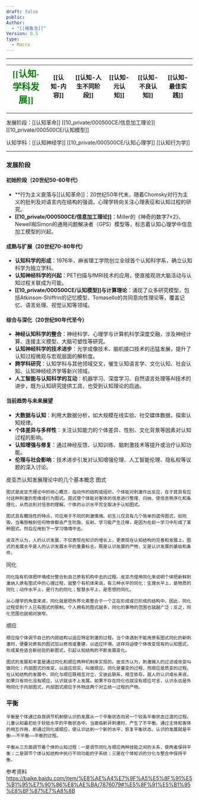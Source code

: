 ```yaml
---
draft: false
public: 
Author:
  - "[[梅鲁浩]]"
Version: 0.5
type:
  - Macro
---
```

---

| <font face="黑体" color=green size=5>[[认知-学科发展]]</font> | [[认知-内容]] | [[认知-人生不同阶段]] | [[认知-元认知]] | [[认知-不良认知]] | [[认知-最佳实践]] |
| ----------------------------------------------------- | --------- | ------------- | ---------- | ----------- | ----------- |

---

发展阶段：[[认知革命]]  [[10_private/000500CE/信息加工理论]]  [[10_private/000500CE/认知模型]]

认知学科：[[认知神经学]] [[10_private/000500CE/认知心理学]]  [[认知行为学]]

---
### 发展阶段
#### 初始阶段（20世纪50-60年代）  
- **行为主义衰落与[[认知革命]]：20世纪50年代末，随着Chomsky对行为主义的批判及对语言内在结构的强调，心理学转向关注心理表征和认知过程的研究。  
- **[[10_private/000500CE/信息加工理论]]**：Miller的《神奇的数字7±2》、Newell和Simon的通用问题解决者（GPS）模型等，标志着认知心理学中信息加工模型的兴起。  
  
#### 成熟与扩展（20世纪70-80年代）  
- **认知科学的形成**：1976年，麻省理工学院创立全球首个认知科学系，确立认知科学为独立学科。  
- **认知神经科学的兴起**：PET扫描与fMRI技术的应用，使直接观测大脑活动与认知过程关联成为可能。  
- **[[10_private/000500CE/认知模型]]与计算理论**：涌现了众多研究模型，包括Atkinson-Shiffrin的记忆模型、Tomasello的共同意向性理论等，覆盖记忆、语言处理、视觉认知等领域。  
  
#### 综合与深化（20世纪90年代至今）  
- **神经认知科学的整合**：神经科学、心理学与计算机科学深度交融，涉及神经计算、连接主义模型、大脑可塑性等研究。  
- **认知神经科学的技术进步**：光学成像技术、脑机接口技术的迅猛发展，提升了认知过程微观与宏观层面的解析度。  
- **跨学科研究**：认知学科与其他领域交叉，催生认知语言学、文化认知、社会认知、认知神经经济学等新兴领域。  
- **人工智能与认知科学的互动**：机器学习、深度学习、自然语言处理等AI技术的进步，既为认知研究提供工具，也受到认知理论的启迪。  
  
#### 当前趋势与未来展望  
- **大数据与认知**：利用大数据分析，如大规模在线实验、社交媒体数据，探索认知规律。  
- **个体差异与多样性**：关注认知能力的个体差异、性别、文化背景等因素对认知过程的影响。  
- **认知增强与修复**：通过神经反馈、认知训练、脑刺激技术等提升或治疗认知功能。  
- **伦理与社会影响**：技术进步引发对认知增强伦理、人工智能伦理、隐私权等议题的深入讨论。

皮亚杰认知发展理论中的几个基本概念
 图式

	图式是皮亚杰理论中的核心概念，指动作的结构或组织。个体能对刺激作出反应，在于其具有应付这种刺激的思维或行为图式。图式使个体能对客体的信息进行整理、归纳、使信息秩序化和条理化，从而达到对信息的理解。个体的认识水平完全取决于认知图式。
	
	图式具有概括性的特点，可应用于不同的刺激情境。初生儿仅具有几个简单的遗传图式，如吮吸，当嘴唇触到任何物体都会产生吮吸、反射。学习能产生迁移，是因为在前一学习中形成了某种图式。然后应用到下一学习情境中去。
	
	皮亚杰认为，人的认识发展，不仅表现在知识的增长上，更表现在认知结构的完善和发展上。图式的发展水平是人的认识发展水平的重要标志，既是认识发展的产物，又是认识发展的基础和条件。 
	
 同化

	同化指有机体把环境成分整合到自己原有机构中去的过程。皮亚杰借用同化来说明个体把新鲜刺激纳入原有图式中的心理过程，就整个有机体来说，有三种水平的同化：生理水平上，是物质的同化；动作水平上，是行为的同化；智慧水平上，是思想的同化。
	
	从心理学的角度来说，同化就是把外界元素整合于一个正在形成或已形成的结构中。因此，同化过程受到个人已有图式的限制。个人拥有的图式越多，同化的事物的范围也就越广泛；反之，同化范围也就相对狭窄。 
	
 顺应

	顺应指个体调节自己的内部结构以适应特定刺激的过程。当个体遇到不能用原有图式同化的新刺激时，便要对原有的图式加以修改或重建，以适应环境。这样将迫使个体改变现有的认知图式，形成某些适合新经验的新图式，引起认知结构的不断发展变化。
	
	图式的发展和丰富是通过同化和顺应两种机制来实现的。皮亚杰认为，刺激输入的过滤或改变叫做同化；内部图式的改变，以适应现实，叫做顺应。同化是量变的过程，而顺应是质变的过程。在认知结构的发展中，同化与顺应既相互对立，又彼此联系，相互依存。就人的认识成长来说，如果只有同化没有顺应，认识就谈不上发展。如果不存在同化也就没有顺应可言，认识永远是外物同化于内部图式，内部图式顺应于外物这两个对立统一过程的产物。 
	
### 平衡
	平衡是个体通过自我调节机制使认识的发展从一个平衡状态向另一个较高平衡状态过渡的过程。儿童认知最初处于较低水平的平衡状态中。当面临新异刺激时，产生了不平衡。通过主体和客体的相互作用，即通过同化或顺应，使认识达到一个新的水平，恢复平衡状态。认识的发展就是平衡——不平衡——平衡的过程。
	
	平衡从三方面调节着个体的认知过程：一是调节同化与顺应两种技能之间的关系，使两者保持平衡；二是调节个体认知结构中执行不同功能的子系统；三是在个体知识的分化与整合中保持平衡。
参考资料
	https://baike.baidu.com/item/%E8%AE%A4%E7%9F%A5%E5%8F%91%E5%B1%95%E7%90%86%E8%AE%BA/7876079#%E5%8F%91%E5%B1%95%E8%BF%87%E7%A8%8B

